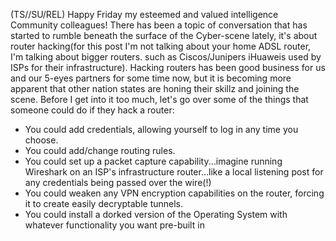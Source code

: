 (TS//SU/REL) Happy Friday my esteemed and valued intelligence Community colleagues! There has been a topic of conversation that has started to rumble beneath the surface of the Cyber-scene lately, it's about router hacking(for this post I'm not talking about your home ADSL router, I'm talking about bigger routers. such as Ciscos/Junipers iHuaweis used by ISPs for their infrastructure). Hacking routers has been good business for us and our 5-eyes partners for some time now, but it is becoming more apparent that other nation states are honing their skillz and joining the scene. Before I get into it too much, let's go over some of the things that someone could do if they hack a router:

* You could add credentials, allowing yourself to log in any time you choose.
* You could add/change routing rules.
* You could set up a packet capture capability...imagine running Wireshark on an ISP's infrastructure router...like a local listening post for any credentials being passed over the wire(!)
* You could weaken any VPN encryption capabilities on the router, forcing it to create easily decryptable tunnels.
* You could install a dorked version of the Operating System with whatever functionality you want pre-built in
